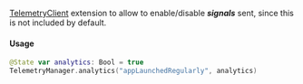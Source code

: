 [TelemetryClient](https://github.com/TelemetryDeck/SwiftClient) extension to allow to enable/disable ***signals*** sent, since this is not included by default.

#### Usage
```swift
@State var analytics: Bool = true
TelemetryManager.analytics("appLaunchedRegularly", analytics)
````
